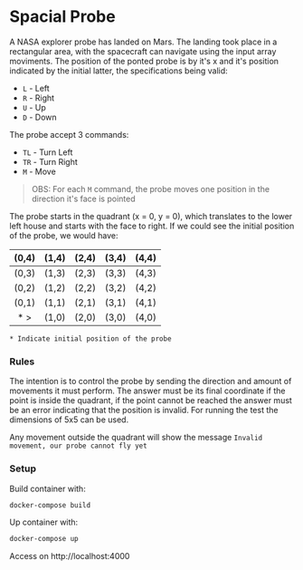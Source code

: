 # Spacial Probe

A NASA explorer probe has landed on Mars. The landing took place in a rectangular area, with the spacecraft can navigate using the input array moviments. The position of the ponted probe is by it's x and it's position indicated by the initial latter, the specifications being valid:

- `L` - Left
- `R` - Right
- `U` - Up
- `D` - Down

The probe accept 3 commands:

- `TL` - Turn Left
- `TR` - Turn Right
- `M` - Move

> OBS: For each `M` command, the probe moves one position in the direction it's face is pointed

The probe starts in the quadrant (x = 0, y = 0), which translates to the lower left house and starts with the face to right. If we could see the initial position of the probe, we would have:

| (0,4) |  (1,4) | (2,4) |  (3,4) | (4,4) |
|:-----:|  ----  |  ---- |  ----  |  ---- |
| (0,3) |  (1,3) | (2,3) |  (3,3) | (4,3) |
| (0,2) |  (1,2) | (2,2) |  (3,2) | (4,2) |
| (0,1) |  (1,1) | (2,1) |  (3,1) | (4,1) |
| * >   |  (1,0) | (2,0) |  (3,0) | (4,0) |

`* Indicate initial position of the probe`

### Rules

The intention is to control the probe by sending the direction and amount of movements it must perform. The answer must be its final coordinate if the point is inside the quadrant, if the point cannot be reached the answer must be an error indicating that the position is invalid. For running the test the dimensions of 5x5 can be used.

Any movement outside the quadrant will show the message `Invalid movement, our probe cannot fly yet`

### Setup

Build container with:

```bash
docker-compose build
```

Up container with:

```bash
docker-compose up
```

Access on http://localhost:4000